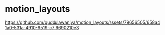 ﻿# motion_layouts


https://github.com/guddulawaniya/motion_layouts/assets/79656505/658a41a0-531a-4910-9519-c7f6690210e3

